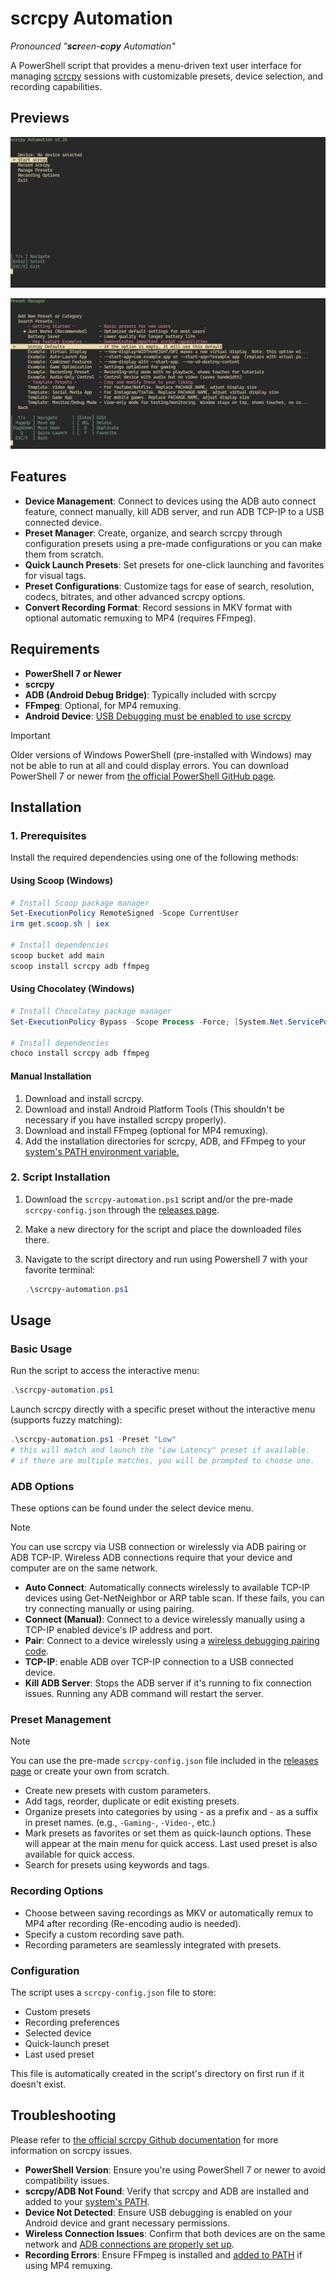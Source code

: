 # scrcpy Automation

*Pronounced "**scr**een-**c**o**py** Automation"*

A PowerShell script that provides a menu-driven text user interface for managing [scrcpy](https://github.com/Genymobile/scrcpy) sessions with customizable presets, device selection, and recording capabilities.

## Previews
![alacritty_GruvBox-Dark_1](img/alacritty_1.png)

![alacritty_GruvBox-Dark_2](img/alacritty_2.png)

## Features

- **Device Management**: Connect to devices using the ADB auto connect feature, connect manually, kill ADB server, and run ADB TCP-IP to a USB connected device.
- **Preset Manager**: Create, organize, and search scrcpy through configuration presets using a pre-made configurations or you can make them from scratch.
- **Quick Launch Presets**: Set presets for one-click launching and favorites for visual tags.
- **Preset Configurations**: Customize tags for ease of search, resolution, codecs, bitrates, and other advanced scrcpy options.
- **Convert Recording Format**: Record sessions in MKV format with optional automatic remuxing to MP4 (requires FFmpeg).

## Requirements

- **PowerShell 7 or Newer**
- **scrcpy**
- **ADB (Android Debug Bridge)**: Typically included with scrcpy
- **FFmpeg**: Optional, for MP4 remuxing.
- **Android Device**: [USB Debugging must be enabled to use scrcpy](https://github.com/Genymobile/scrcpy?tab=readme-ov-file#prerequisites)

> [!Important]
> Older versions of Windows PowerShell (pre-installed with Windows) may not be able to run at all and could display errors. You can download PowerShell 7 or newer from [the official PowerShell GitHub page](https://github.com/PowerShell/PowerShell/releases).

## Installation

### 1. Prerequisites

Install the required dependencies using one of the following methods:

#### Using Scoop (Windows)

```powershell
# Install Scoop package manager
Set-ExecutionPolicy RemoteSigned -Scope CurrentUser
irm get.scoop.sh | iex

# Install dependencies
scoop bucket add main
scoop install scrcpy adb ffmpeg
```

#### Using Chocolatey (Windows)

```powershell
# Install Chocolatey package manager
Set-ExecutionPolicy Bypass -Scope Process -Force; [System.Net.ServicePointManager]::SecurityProtocol = [System.Net.ServicePointManager]::SecurityProtocol -bor 3072; iex ((New-Object System.Net.WebClient).DownloadString('https://community.chocolatey.org/install.ps1'))

# Install dependencies
choco install scrcpy adb ffmpeg
```

#### Manual Installation

1. Download and install scrcpy.
2. Download and install Android Platform Tools (This shouldn't be necessary if you have installed scrcpy properly).
3. Download and install FFmpeg (optional for MP4 remuxing).
4. Add the installation directories for scrcpy, ADB, and FFmpeg to your [system's PATH environment variable.](https://windowsloop.com/how-to-add-to-windows-path/)

### 2. Script Installation

1. Download the `scrcpy-automation.ps1` script and/or the pre-made `scrcpy-config.json` through the [releases page](https://github.com/MNZaidan/scrcpy-automation/releases/latest).
2. Make a new directory for the script and place the downloaded files there.
3. Navigate to the script directory and run using Powershell 7 with your favorite terminal:

   ```powershell
   .\scrcpy-automation.ps1
   ```

## Usage

### Basic Usage

Run the script to access the interactive menu:

```powershell
.\scrcpy-automation.ps1
```

Launch scrcpy directly with a specific preset without the interactive menu (supports fuzzy matching):

```powershell
.\scrcpy-automation.ps1 -Preset "Low"
# this will match and launch the "Low Latency" preset if available.
# if there are multiple matches, you will be prompted to choose one.
```

### ADB Options

These options can be found under the select device menu.

> [!Note]
> You can use scrcpy via USB connection or wirelessly via ADB pairing or ADB TCP-IP.
> Wireless ADB connections require that your device and computer are on the same network.

- **Auto Connect**: Automatically connects wirelessly to available TCP-IP devices using Get-NetNeighbor or ARP table scan. If these fails, you can try connecting manually or using pairing.
- **Connect (Manual)**: Connect to a device wirelessly manually using a TCP-IP enabled device's IP address and port.
- **Pair**: Connect to a device wirelessly using a [wireless debugging pairing code](https://developer.android.com/tools/adb#connect-to-a-device-over-wi-fi).
- **TCP-IP**: enable ADB over TCP-IP connection to a USB connected device.
- **Kill ADB Server**: Stops the ADB server if it's running to fix connection issues. Running any ADB command will restart the server.

### Preset Management

>[!Note]
>You can use the pre-made `scrcpy-config.json` file included in the [releases page](https://github.com/MNZaidan/scrcpy-automation/releases/latest) or create your own from scratch.
- Create new presets with custom parameters.
- Add tags, reorder, duplicate or edit existing presets.
- Organize presets into categories by using - as a prefix and - as a suffix in preset names. (e.g., `-Gaming-`, `-Video-`, etc.)
- Mark presets as favorites or set them as quick-launch options. These will appear at the main menu for quick access. Last used preset is also available for quick access.
- Search for presets using keywords and tags.

### Recording Options

- Choose between saving recordings as MKV or automatically remux to MP4 after recording (Re-encoding audio is needed).
- Specify a custom recording save path.
- Recording parameters are seamlessly integrated with presets.

### Configuration

The script uses a `scrcpy-config.json` file to store:

- Custom presets
- Recording preferences
- Selected device
- Quick-launch preset
- Last used preset

This file is automatically created in the script's directory on first run if it doesn't exist.

## Troubleshooting
Please refer to [the official scrcpy Github documentation](https://github.com/Genymobile/scrcpy) for more information on scrcpy issues.

- **PowerShell Version**: Ensure you're using PowerShell 7 or newer to avoid compatibility issues.
- **scrcpy/ADB Not Found**: Verify that scrcpy and ADB are installed and added to your [system's PATH](https://windowsloop.com/how-to-add-to-windows-path/).
- **Device Not Detected**: Ensure USB debugging is enabled on your Android device and grant necessary permissions.
- **Wireless Connection Issues**: Confirm that both devices are on the same network and [ADB connections are properly set up](https://github.com/MNZaidan/scrcpy-automation?tab=readme-ov-file#ADB-options).
- **Recording Errors**: Ensure FFmpeg is installed and [added to PATH](https://windowsloop.com/how-to-add-to-windows-path/) if using MP4 remuxing.
